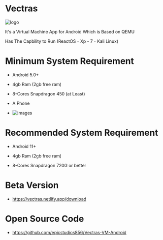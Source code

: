 # Vectras

![logo](https://github.com/ahmedbarakat2007/Vectras-windows-emulator/assets/118398763/096d4a06-8d3c-489f-9fb5-d273f361200c)

It's a Virtual Machine App for Android Which is Based on QEMU

Has The Capbility to Run (ReactOS - Xp - 7 - Kali Linux)

# Minimum System Requirement

* Android 5.0+

* 4gb Ram (2gb free ram)

* 8-Cores Snapdragon 450 (at Least)

* A Phone
* ![images](https://github.com/ahmedbarakat2007/Vectras-windows-emulator/assets/118398763/8e453927-4235-4489-a100-9c909153bb2f)

# Recommended System Requirement

* Android 11+

* 4gb Ram (2gb free ram)

* 8-Cores Snapdragon 720G or better

# Beta Version

* https://vectras.netlify.app/download

# Open Source Code

* https://github.com/epicstudios856/Vectras-VM-Android
